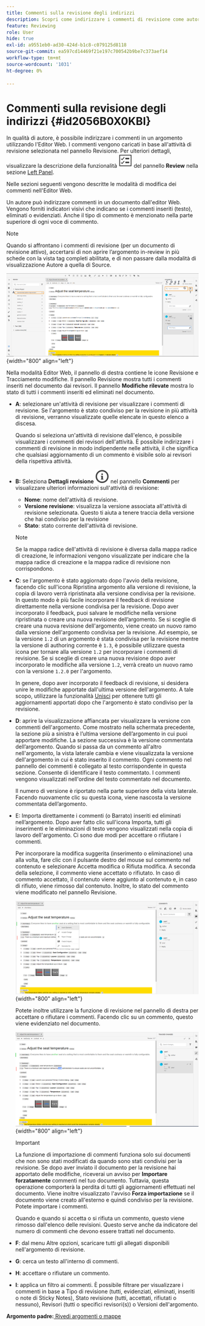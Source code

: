 ```yaml
---
title: Commenti sulla revisione degli indirizzi
description: Scopri come indirizzare i commenti di revisione come autori in AEM Guides. Scopri come un autore può modificare, filtrare, accettare o rifiutare commenti in un documento.
feature: Reviewing
role: User
hide: true
exl-id: a9551eb0-ad30-424d-b1c8-c079125d8118
source-git-commit: ea597cd14469f21e197c700542b9be7c373aef14
workflow-type: tm+mt
source-wordcount: '1031'
ht-degree: 0%

---
```


# Commenti sulla revisione degli indirizzi {#id2056B0X0KBI}


In qualità di autore, è possibile indirizzare i commenti in un argomento utilizzando l&#39;Editor Web. I commenti vengono caricati in base all&#39;attività di revisione selezionata nel pannello Revisione. Per ulteriori dettagli, visualizzare la descrizione della funzionalità ![](images/active-review-tasklist-icon.svg) del pannello **Review** nella sezione [Left Panel](../user-guide/web-editor-features.md#id2051EA0M0HS).

Nelle sezioni seguenti vengono descritte le modalità di modifica dei commenti nell&#39;Editor Web.

Un autore può indirizzare commenti in un documento dall&#39;editor Web. Vengono forniti indicatori visivi che indicano se i commenti inseriti \(testo\), eliminati o evidenziati. Anche il tipo di commento è menzionato nella parte superiore di ogni voce di commento.

>[!NOTE]
>
> Quando si affrontano i commenti di revisione \(per un documento di revisione attivo\), accertarsi di non aprire l’argomento in-review in più schede con la vista tag completi abilitata, e di non passare dalla modalità di visualizzazione Autore a quella di Source.

![](images/comments-page-web-editor_cs.png){width="800" align="left"}

Nella modalità Editor Web, il pannello di destra contiene le icone Revisione e Tracciamento modifiche. Il pannello Revisione mostra tutti i commenti inseriti nel documento dai revisori. Il pannello **Modifiche rilevate** mostra lo stato di tutti i commenti inseriti ed eliminati nel documento.

- **A**: selezionare un&#39;attività di revisione per visualizzare i commenti di revisione. Se l&#39;argomento è stato condiviso per la revisione in più attività di revisione, verranno visualizzate quelle elencate in questo elenco a discesa.

  Quando si seleziona un&#39;attività di revisione dall&#39;elenco, è possibile visualizzare i commenti dei revisori dell&#39;attività. È possibile indirizzare i commenti di revisione in modo indipendente nelle attività, il che significa che qualsiasi aggiornamento di un commento è visibile solo ai revisori della rispettiva attività.

- **B:** Seleziona **Dettagli revisione** ![](images/active-review-info-icon.svg) nel pannello **Commenti** per visualizzare ulteriori informazioni sull&#39;attività di revisione:

   - **Nome**: nome dell&#39;attività di revisione.
   - **Versione revisione**: visualizza la versione associata all&#39;attività di revisione selezionata. Questo ti aiuta a tenere traccia della versione che hai condiviso per la revisione
   - **Stato**: stato corrente dell&#39;attività di revisione.

  >[!NOTE]
  >
  > Se la mappa radice dell&#39;attività di revisione è diversa dalla mappa radice di creazione, le informazioni vengono visualizzate per indicare che la mappa radice di creazione e la mappa radice di revisione non corrispondono.

- **C**: se l&#39;argomento è stato aggiornato dopo l&#39;avvio della revisione, facendo clic sull&#39;icona Ripristina argomento alla versione di revisione, la copia di lavoro verrà ripristinata alla versione condivisa per la revisione. In questo modo è più facile incorporare il feedback di revisione direttamente nella versione condivisa per la revisione. Dopo aver incorporato il feedback, puoi salvare le modifiche nella versione ripristinata o creare una nuova revisione dell’argomento. Se si sceglie di creare una nuova revisione dell&#39;argomento, viene creato un nuovo ramo dalla versione dell&#39;argomento condivisa per la revisione. Ad esempio, se la versione `1.2` di un argomento è stata condivisa per la revisione mentre la versione di authoring corrente è `1.3`, è possibile utilizzare questa icona per tornare alla versione `1.2` per incorporare i commenti di revisione. Se si sceglie di creare una nuova revisione dopo aver incorporato le modifiche alla versione `1.2`, verrà creato un nuovo ramo con la versione `1.2.0` per l&#39;argomento.

  In genere, dopo aver incorporato il feedback di revisione, si desidera unire le modifiche apportate dall&#39;ultima versione dell&#39;argomento. A tale scopo, utilizzare la funzionalità [Unisci](web-editor-features.md#id205DF04E0HS) per ottenere tutti gli aggiornamenti apportati dopo che l&#39;argomento è stato condiviso per la revisione.

- **D**: aprire la visualizzazione affiancata per visualizzare la versione con commenti dell&#39;argomento. Come mostrato nella schermata precedente, la sezione più a sinistra è l’ultima versione dell’argomento in cui puoi apportare modifiche. La sezione successiva è la versione commentata dell’argomento. Quando si passa da un commento all&#39;altro nell&#39;argomento, la vista laterale cambia e viene visualizzata la versione dell&#39;argomento in cui è stato inserito il commento. Ogni commento nel pannello dei commenti è collegato al testo corrispondente in questa sezione. Consente di identificare il testo commentato. I commenti vengono visualizzati nell&#39;ordine del testo commentato nel documento.

  Il numero di versione è riportato nella parte superiore della vista laterale. Facendo nuovamente clic su questa icona, viene nascosta la versione commentata dell’argomento.

- E: Importa direttamente i commenti \(o Barrato\) inseriti ed eliminati nell’argomento. Dopo aver fatto clic sull&#39;icona Importa, tutti gli inserimenti e le eliminazioni di testo vengono visualizzati nella copia di lavoro dell&#39;argomento. Ci sono due modi per accettare o rifiutare i commenti.

  Per incorporare la modifica suggerita \(inserimento o eliminazione\) una alla volta, fare clic con il pulsante destro del mouse sul commento nel contenuto e selezionare Accetta modifica o Rifiuta modifica. A seconda della selezione, il commento viene accettato o rifiutato. In caso di commento accettato, il contenuto viene aggiunto al contenuto e, in caso di rifiuto, viene rimosso dal contenuto. Inoltre, lo stato del commento viene modificato nel pannello Revisione.

  ![](images/import-comment-accept-web-editor_cs.png){width="800" align="left"}

  Potete inoltre utilizzare la funzione di revisione nel pannello di destra per accettare o rifiutare i commenti. Facendo clic su un commento, questo viene evidenziato nel documento.

  ![](images/changes-tab_cs.png){width="800" align="left"}

  >[!IMPORTANT]
  >
  > La funzione di importazione di commenti funziona solo sui documenti che non sono stati modificati da quando sono stati condivisi per la revisione. Se dopo aver inviato il documento per la revisione hai apportato delle modifiche, riceverai un avviso per **Importare forzatamente** commenti nel tuo documento. Tuttavia, questa operazione comporterà la perdita di tutti gli aggiornamenti effettuati nel documento. Viene inoltre visualizzato l&#39;avviso **Forza importazione** se il documento viene creato all&#39;esterno e quindi condiviso per la revisione. Potete importare i commenti.

  Quando e quando si accetta o si rifiuta un commento, questo viene rimosso dall&#39;elenco delle revisioni. Questo serve anche da indicatore del numero di commenti che devono essere trattati nel documento.

- **F**: dal menu Altre opzioni, scaricare tutti gli allegati disponibili nell&#39;argomento di revisione.
- **G**: cerca un testo all&#39;interno di commenti.
- **H**: accettare o rifiutare un commento.

- **I**: applica un filtro ai commenti. È possibile filtrare per visualizzare i commenti in base a Tipo di revisione \(tutti, evidenziati, eliminati, inseriti o note di Sticky Notes\), Stato revisione \(tutti, accettati, rifiutati o nessuno\), Revisori \(tutti o specifici revisori\(s\)\) o Versioni dell&#39;argomento.


**Argomento padre:**&#x200B;[ Rivedi argomenti o mappe](review.md)
